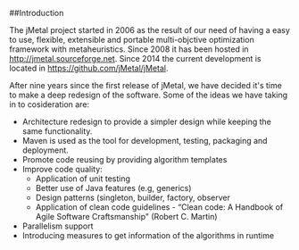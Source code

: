 <!-- <div id='id-overview'/> -->
##Introduction

The jMetal project started in 2006 as the result of our need of having a easy to use, flexible, extensible and portable multi-objctive optimization framework with metaheuristics. Since 2008 it has been hosted in http://jmetal.sourceforge.net. Since 2014 the current development is located in https://github.com/jMetal/jMetal.

After nine years since the first release of jMetal, we have decided it's time to make a deep redesign of the software. Some of the ideas we have taking in to cosideration are:

* Architecture redesign to provide a simpler design while keeping the same functionality.
* Maven is used as the tool for development, testing, packaging and deployment.
* Promote code reusing by providing algorithm templates
* Improve code quality:
  * Application of unit testing
  * Better use of Java features (e.g, generics)
  * Design patterns (singleton, builder, factory, observer
  * Application of clean code guidelines - “Clean code: A Handbook of Agile Software Craftsmanship" (Robert C. Martin)
* Parallelism support
* Introducing measures to get information of the algorithms in runtime
